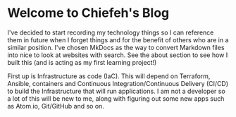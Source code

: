 # Welcome to Chiefeh's Blog

I've decided to start recording my technology things so I can reference them
in future when I forget things and for the benefit of others who are in a
similar position. I've chosen MkDocs as the way to convert Markdown
files into nice to look at websites with search.
See the about section to see how I built this (and is acting as my first learning project!)

First up is Infrastructure as code (IaC). This will depend on Terraform, Ansible,
containers and Continuous Integration/Continuous Delivery (CI/CD) to build the
Infrastructure that will run applications. I am not a developer so a lot of this
will be new to me, along with figuring out some new apps such as Atom.io,
Git/GitHub and so on.
